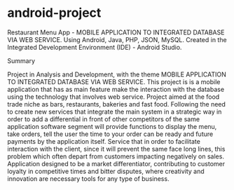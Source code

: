 # android-project
Restaurant Menu App - MOBILE APPLICATION TO INTEGRATED DATABASE VIA WEB SERVICE. Using Android, Java, PHP, JSON, MySQL. 
Created in the Integrated Development Environment (IDE) - Android Studio.

Summary

Project in Analysis and Development, with the theme MOBILE APPLICATION TO INTEGRATED DATABASE VIA WEB SERVICE.
This project is is a mobile application that has as main feature make the interaction with the database using the technology 
that involves web service. Project aimed at the food trade niche as bars, restaurants, bakeries and fast food. Following the need to
create new services that integrate the main system in a strategic way in order to add a differential in front of other competitors of 
the same application software segment will provide functions to display the menu, take orders, tell the user the time to your order
 can be ready and future payments by the application itself. Service that in order to facilitate interaction with the client, 
since it will prevent the same face long lines, this problem which often depart from customers impacting negatively on sales.
Application designed to be a market differentiator, contributing to customer loyalty in competitive times and bitter disputes, 
where creativity and innovation are necessary tools for any type of business.
